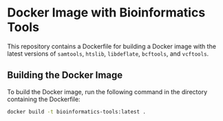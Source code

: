 # Docker Image with Bioinformatics Tools

This repository contains a Dockerfile for building a Docker image with the latest versions of `samtools`, `htslib`, `libdeflate`, `bcftools`, and `vcftools`.

## Building the Docker Image

To build the Docker image, run the following command in the directory containing the Dockerfile:

```sh
docker build -t bioinformatics-tools:latest .
